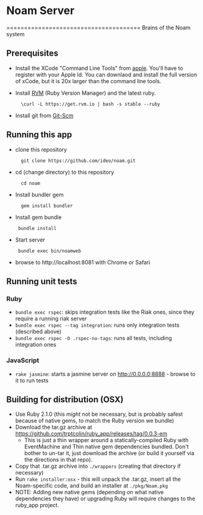 # Noam Server
======================================
Brains of the Noam system

## Prerequisites

* Install the XCode "Command Line Tools" from [apple](https://developer.apple.com/downloads/index.action).
  You'll have to register with your Apple Id.  You can downlaod and install the full version of xCode, but
  it is 20x larger than the command line tools.

* Install [RVM](https://rvm.io/) (Ruby Version Manager) and the latest ruby.

        \curl -L https://get.rvm.io | bash -s stable --ruby

* Install git from [Git-Scm](http://git-scm.com/downloads)

## Running this app

* clone this repository

        git clone https://github.com/ideo/noam.git

* cd (change directory) to this repository

        cd noam

* Install bundler gem

        gem install bundler

*  Install gem bundle

        bundle install

*  Start server

        bundle exec bin/noamweb

* browse to http://localhost:8081 with Chrome or Safari


## Running unit tests

### Ruby
- `bundle exec rspec`: skips integration tests like the Riak ones, since they require a running riak server
- `bundle exec rspec --tag integration`: runs only integration tests (described above)
- `bundle exec rspec -O .rspec-no-tags`: runs all tests, including integration ones

### JavaScript
- `rake jasmine`: starts a jasmine server on http://0.0.0.0:8888 - browse to it to run tests

## Building for distribution (OSX)

* Use Ruby 2.1.0 (this *might* not be necessary, but is probably safest because of native gems, to match the Ruby version we bundle)
* Download the tar.gz archive at https://github.com/trptcolin/ruby_app/releases/tag/0.0.3-em
  - This is just a thin wrapper around a statically-compiled Ruby with EventMachine and Thin native gem dependencies bundled. Don't bother to un-tar it, just download the archive (or build it yourself via the directions in that repo).
* Copy that .tar.gz archive into `./wrappers` (creating that directory if necessary)
* Run `rake installer:osx` - this will unpack the .tar.gz, insert all the Noam-specific code, and build an installer at `./pkg/Noam.pkg`
* NOTE: Adding new native gems (depending on what native dependencies they have) or upgrading Ruby will require changes to the ruby_app project.
